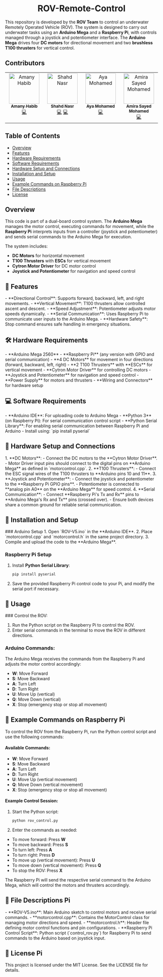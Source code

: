 <h1 align="center" id="title">ROV-Remote-Control</h1>

This repository is developed by the **ROV Team** to control an underwater Remotely Operated Vehicle (ROV). 
The system is designed to carry out underwater tasks using an **Arduino Mega** and a **Raspberry Pi**,
with controls managed through a joystick and potentiometer interface.
The **Arduino Mega** drives four **DC motors** for directional movement and
two **brushless T100 thrusters** for vertical control.

## Contributors

<!-- ALL-CONTRIBUTORS-LIST:START - Do not remove or modify this section -->
<!-- prettier-ignore-start -->
<!-- markdownlint-disable -->
<table>
  <tbody>
    <tr>
      <td align="center" valign="top" width="14.28%"><a href="https://github.com/amanyhabib"><img src="https://avatars.githubusercontent.com/u/159341041?v=4" width="100px;" alt="Amany Habib"/><br /><sub><b>Amany Habib</b></sub></a><br /><a href="#ROV-V5-code-Amany-Habib" title="Code">💻</a></td>
      <td align="center" valign="top" width="14.28%"><a href="https://github.com/shahdnasr1"><img src="https://avatars.githubusercontent.com/u/187919683?v=4" width="100px;" alt="Shahd Nasr"/><br /><sub><b>Shahd Nasr</b></sub></a><br /><a href="#ROV-V5-code-Shahd-Nasr" title="Tests">💻</a> <a href="#code-Shahd-Nasr" title="Code">💻</a></td>
      <td align="center" valign="top" width="14.28%"><a href="https://github.com/Ayamohamed2003"><img src="https://avatars.githubusercontent.com/u/161630594?v=4" width="100px;" alt="Aya Mohamed"/><br /><sub><b>Aya Mohamed</b></sub></a><br /><a href="#Raspberry-pi-control-code-Aya-Mohamed" title="Code">💻</a></td>
      <td align="center" valign="top" width="14.28%"><a href="https://github.com/AmiraSayedMohamed"><img src="https://avatars.githubusercontent.com/u/99423625?v=4" width="100px;" alt="Amira Sayed Mohamed"/><br /><sub><b>Amira Sayed Mohamed</b></sub></a><br /><a href="#Raspberry-pi-control-code-Amira-Sayed-Mohamed" title="Code">💻</a></td>
    </tr>
  </tbody>
</table>

<!-- markdownlint-restore -->
<!-- prettier-ignore-end -->

<!-- ALL-CONTRIBUTORS-LIST:END -->



## Table of Contents
- [Overview](#overview)
- [Features](#features)
- [Hardware Requirements](#hardware-requirements)
- [Software Requirements](#software-requirements)
- [Hardware Setup and Connections](#hardware-setup-and-connections)
- [Installation and Setup](#installation-and-setup)
- [Usage](#usage)
- [Example Commands on Raspberry Pi](#example-commands-on-raspberry-pi)
- [File Descriptions](#file-descriptions)
- [License](#license)

## Overview
This code is part of a dual-board control system. The **Arduino Mega** manages the motor control,
executing commands for movement, while the **Raspberry Pi** interprets inputs from a controller
(joystick and potentiometer) and sends serial commands to the Arduino Mega for execution. 

The system includes:
- **DC Motors** for horizontal movement
- **T100 Thrusters** with **ESCs** for vertical movement
- **Cytron Motor Driver** for DC motor control
- **Joystick and Potentiometer** for navigation and speed control

<h2>🧐 Features</h2>
- **Directional Control**: Supports forward, backward, left, and right movements.
- **Vertical Movement**: T100 thrusters allow controlled ascent and descent.
- **Speed Adjustment**: Potentiometer adjusts motor speeds dynamically.
- **Serial Communication**: Uses Raspberry Pi to communicate user inputs to the Arduino Mega.
- **Hardware Safety**: Stop command ensures safe handling in emergency situations.

<h2>🛠️ Hardware Requirements</h2>
- **Arduino Mega 2560**
- **Raspberry Pi** (any version with GPIO and serial communication)
- **4 DC Motors** for movement in four directions (forward, backward, left, right)
- **2 T100 Thrusters** with **ESCs** for vertical movement
- **Cytron Motor Driver** for controlling DC motors
- **Joystick and Potentiometer** for navigation and speed control
- **Power Supply** for motors and thrusters
- **Wiring and Connectors** for hardware setup

<h2>💻 Software Requirements</h2>
- **Arduino IDE**: For uploading code to Arduino Mega
- **Python 3** (on Raspberry Pi): For serial communication control script
- **Python Serial Library**: For enabling serial communication between Raspberry Pi and Arduino
  - Install using: `pip install pyserial`

<h2>🔌 Hardware Setup and Connections</h2>
1. **DC Motors**:
   - Connect the DC motors to the **Cytron Motor Driver**.
   - Motor Driver input pins should connect to the digital pins on **Arduino Mega** as defined in `motorcontrol.cpp`.
2. **T100 Thrusters**:
   - Connect the ESC signal wires of the T100 thrusters to **Arduino pins 10 and 11**.
3. **Joystick and Potentiometer**:
   - Connect the joystick and potentiometer to the **Raspberry Pi GPIO pins**.
   - Potentiometer is connected to **analog pin A0** on the **Arduino Mega** for speed control.
4. **Serial Communication**:
   - Connect **Raspberry Pi's Tx and Rx** pins to **Arduino Mega's Rx and Tx** pins (crossed over).
   - Ensure both devices share a common ground for reliable serial communication.

<h2>🚀 Installation and Setup</h2>
### Arduino Setup
1. Open `ROV-V5.ino` in the **Arduino IDE**.
2. Place `motorcontrol.cpp` and `motorcontrol.h` in the same project directory.
3. Compile and upload the code to the **Arduino Mega**.

### Raspberry Pi Setup
1. Install **Python Serial Library**:
   ```bash
   pip install pyserial
2. Save the provided Raspberry Pi control code to your Pi, and modify the serial port if necessary.

<h2>📜 Usage</h2>
### Control the ROV:

1. Run the Python script on the Raspberry Pi to control the ROV.
2. Enter serial commands in the terminal to move the ROV in different directions.

### Arduino Commands:

The Arduino Mega receives the commands from the Raspberry Pi and adjusts the motor control accordingly:

- **W**: Move Forward
- **S**: Move Backward
- **A**: Turn Left
- **D**: Turn Right
- **U**: Move Up (vertical)
- **Q**: Move Down (vertical)
- **X**: Stop (emergency stop or stop all movement)

<h2>📍 Example Commands on Raspberry Pi</h2>
To control the ROV from the Raspberry Pi, run the Python control script and use the following commands:

#### Available Commands:
- **W**: Move Forward
- **S**: Move Backward
- **A**: Turn Left
- **D**: Turn Right
- **U**: Move Up (vertical movement)
- **Q**: Move Down (vertical movement)
- **X**: Stop (emergency stop or stop all movement)

#### Example Control Session:
1. Start the Python script:
    ```bash
    python rov_control.py
    ```
2. Enter the commands as needed:

- To move forward: Press **W**
- To move backward: Press **S**
- To turn left: Press **A**
- To turn right: Press **D**
- To move up (vertical movement): Press **U**
- To move down (vertical movement): Press **Q**
- To stop the ROV: Press **X**

The Raspberry Pi will send the respective serial command to the Arduino Mega, which will control the motors and thrusters accordingly.

<h2>📂 File Descriptions Pi</h2>
- **ROV-V5.ino**: Main Arduino sketch to control motors and receive serial commands.
- **motorcontrol.cpp**: Contains the MotorControl class for managing motor directions and speed.
- **motorcontrol.h**: Header file defining motor control functions and pin configurations.
- **Raspberry Pi Control Script**: Python script (`control_rov.py`) for Raspberry Pi to send commands to the Arduino based on joystick input.

<h2>📜 License Pi</h2>
This project is licensed under the MIT License. See the LICENSE file for details.